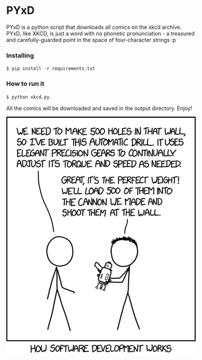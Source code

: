 # PYxD

PYxD is a python script that downloads all comics on the xkcd archive. PYxD, like XKCD, is just a word with no phonetic pronunciation - a treasured and carefully-guarded point in the space of four-character strings :p

### Installing

```
$ pip install -r requirements.txt
```

### How to run it

```
$ python xkcd.py
```

All the comics will be downloaded and saved in the output directory. Enjoy! 

![](software_development.png)
